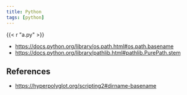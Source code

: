 ```yaml
---
title: Python
tags: [python]
---
```


{{< r "a.py" >}}

- <https://docs.python.org/library/os.path.html#os.path.basename>
- <https://docs.python.org/library/pathlib.html#pathlib.PurePath.stem>

## References

- <https://hyperpolyglot.org/scripting2#dirname-basename>
